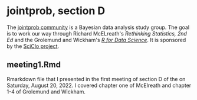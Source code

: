 # jointprob, section D

The [jointprob community](https://scicloj.github.io/docs/community/groups/jointprob/) is a Bayesian data analysis study group.
The goal is to work our way through Richard McELreath's *Rethinking Statistics, 2nd Ed* and the Grolemund and Wickham's [*R for Data Science*](https://bookdown.org/roy_schumacher/r4ds/). 
It is sponsored by the [SciClo project](https://scicloj.github.io).

## meeting1.Rmd

Rmarkdown file that I presented in the first meeting of section D of the on Saturday, August 20, 2022. 
I covered chapter one of McElreath and chapter 1-4 of Grolemund and Wickham.

